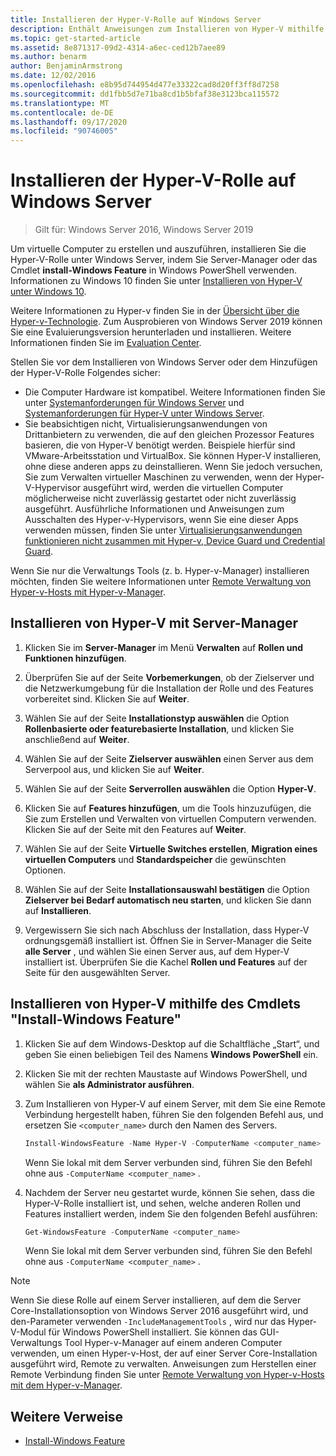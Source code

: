 ```yaml
---
title: Installieren der Hyper-V-Rolle auf Windows Server
description: Enthält Anweisungen zum Installieren von Hyper-V mithilfe von Server-Manager oder Windows PowerShell.
ms.topic: get-started-article
ms.assetid: 8e871317-09d2-4314-a6ec-ced12b7aee89
ms.author: benarm
author: BenjaminArmstrong
ms.date: 12/02/2016
ms.openlocfilehash: e8b95d744954d477e33322cad8d20ff3ff8d7258
ms.sourcegitcommit: dd1fbb5d7e71ba8cd1b5bfaf38e3123bca115572
ms.translationtype: MT
ms.contentlocale: de-DE
ms.lasthandoff: 09/17/2020
ms.locfileid: "90746005"
---
```

# <a name="install-the-hyper-v-role-on-windows-server"></a>Installieren der Hyper-V-Rolle auf Windows Server

>Gilt für: Windows Server 2016, Windows Server 2019

Um virtuelle Computer zu erstellen und auszuführen, installieren Sie die Hyper-V-Rolle unter Windows Server, indem Sie Server-Manager oder das Cmdlet **install-Windows Feature** in Windows PowerShell verwenden.
Informationen zu Windows 10 finden Sie unter [Installieren von Hyper-V unter Windows 10](/virtualization/hyper-v-on-windows/quick-start/enable-hyper-v).

Weitere Informationen zu Hyper-v finden Sie in der [Übersicht über die Hyper-v-Technologie](../Hyper-V-Technology-Overview.md). Zum Ausprobieren von Windows Server 2019 können Sie eine Evaluierungsversion herunterladen und installieren. Weitere Informationen finden Sie im [Evaluation Center](https://www.microsoft.com/evalcenter/evaluate-windows-server-2019).

Stellen Sie vor dem Installieren von Windows Server oder dem Hinzufügen der Hyper-V-Rolle Folgendes sicher:
- Die Computer Hardware ist kompatibel. Weitere Informationen finden Sie unter [Systemanforderungen für Windows Server](../../../get-started/System-Requirements.md) und [Systemanforderungen für Hyper-V unter Windows Server](../System-requirements-for-Hyper-V-on-Windows.md).
- Sie beabsichtigen nicht, Virtualisierungsanwendungen von Drittanbietern zu verwenden, die auf den gleichen Prozessor Features basieren, die von Hyper-V benötigt werden. Beispiele hierfür sind VMware-Arbeitsstation und VirtualBox. Sie können Hyper-V installieren, ohne diese anderen apps zu deinstallieren. Wenn Sie jedoch versuchen, Sie zum Verwalten virtueller Maschinen zu verwenden, wenn der Hyper-V-Hypervisor ausgeführt wird, werden die virtuellen Computer möglicherweise nicht zuverlässig gestartet oder nicht zuverlässig ausgeführt. Ausführliche Informationen und Anweisungen zum Ausschalten des Hyper-v-Hypervisors, wenn Sie eine dieser Apps verwenden müssen, finden Sie unter [Virtualisierungsanwendungen funktionieren nicht zusammen mit Hyper-v, Device Guard und Credential Guard](https://support.microsoft.com/help/3204980/virtualization-applications-do-not-work-together-with-hyper-v-device-g).

Wenn Sie nur die Verwaltungs Tools (z. b. Hyper-v-Manager) installieren möchten, finden Sie weitere Informationen unter [Remote Verwaltung von Hyper-v-Hosts mit Hyper-v-Manager](../Manage/Remotely-manage-Hyper-V-hosts.md).

## <a name="install-hyper-v-by-using-server-manager"></a>Installieren von Hyper-V mit Server-Manager

1. Klicken Sie im **Server-Manager** im Menü **Verwalten** auf **Rollen und Funktionen hinzufügen**.

2. Überprüfen Sie auf der Seite **Vorbemerkungen**, ob der Zielserver und die Netzwerkumgebung für die Installation der Rolle und des Features vorbereitet sind. Klicken Sie auf **Weiter**.

3. Wählen Sie auf der Seite **Installationstyp auswählen** die Option **Rollenbasierte oder featurebasierte Installation**, und klicken Sie anschließend auf **Weiter**.

4. Wählen Sie auf der Seite **Zielserver auswählen** einen Server aus dem Serverpool aus, und klicken Sie auf **Weiter**.

5. Wählen Sie auf der Seite **Serverrollen auswählen** die Option **Hyper-V**.

6. Klicken Sie auf **Features hinzufügen**, um die Tools hinzuzufügen, die Sie zum Erstellen und Verwalten von virtuellen Computern verwenden. Klicken Sie auf der Seite mit den Features auf **Weiter**.

7. Wählen Sie auf der Seite **Virtuelle Switches erstellen**, **Migration eines virtuellen Computers** und **Standardspeicher** die gewünschten Optionen.

8. Wählen Sie auf der Seite **Installationsauswahl bestätigen** die Option **Zielserver bei Bedarf automatisch neu starten**, und klicken Sie dann auf **Installieren**.

9. Vergewissern Sie sich nach Abschluss der Installation, dass Hyper-V ordnungsgemäß installiert ist. Öffnen Sie in Server-Manager die Seite **alle Server** , und wählen Sie einen Server aus, auf dem Hyper-V installiert ist. Überprüfen Sie die Kachel **Rollen und Features** auf der Seite für den ausgewählten Server.

## <a name="install-hyper-v-by-using-the-install-windowsfeature-cmdlet"></a>Installieren von Hyper-V mithilfe des Cmdlets "Install-Windows Feature"

1. Klicken Sie auf dem Windows-Desktop auf die Schaltfläche „Start“, und geben Sie einen beliebigen Teil des Namens **Windows PowerShell** ein.

2. Klicken Sie mit der rechten Maustaste auf Windows PowerShell, und wählen Sie **als Administrator ausführen**.

3. Zum Installieren von Hyper-V auf einem Server, mit dem Sie eine Remote Verbindung hergestellt haben, führen Sie den folgenden Befehl aus, und ersetzen Sie `<computer_name>` durch den Namen des Servers.

    ```powershell
    Install-WindowsFeature -Name Hyper-V -ComputerName <computer_name> -IncludeManagementTools -Restart
    ```

    Wenn Sie lokal mit dem Server verbunden sind, führen Sie den Befehl ohne aus `-ComputerName <computer_name>` .

4. Nachdem der Server neu gestartet wurde, können Sie sehen, dass die Hyper-V-Rolle installiert ist, und sehen, welche anderen Rollen und Features installiert werden, indem Sie den folgenden Befehl ausführen:

    ```powershell
    Get-WindowsFeature -ComputerName <computer_name>
    ```

    Wenn Sie lokal mit dem Server verbunden sind, führen Sie den Befehl ohne aus `-ComputerName <computer_name>` .

> [!NOTE]
> Wenn Sie diese Rolle auf einem Server installieren, auf dem die Server Core-Installationsoption von Windows Server 2016 ausgeführt wird, und den-Parameter verwenden `-IncludeManagementTools` , wird nur das Hyper-V-Modul für Windows PowerShell installiert. Sie können das GUI-Verwaltungs Tool Hyper-v-Manager auf einem anderen Computer verwenden, um einen Hyper-v-Host, der auf einer Server Core-Installation ausgeführt wird, Remote zu verwalten. Anweisungen zum Herstellen einer Remote Verbindung finden Sie unter [Remote Verwaltung von Hyper-v-Hosts mit dem Hyper-v-Manager](../Manage/Remotely-manage-Hyper-V-hosts.md).

## <a name="additional-references"></a>Weitere Verweise

- [Install-Windows Feature](/powershell/module/Microsoft.Windows.ServerManager.Migration/Install-WindowsFeature)